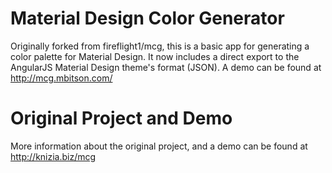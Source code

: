 # Material Design Color Generator
Originally forked from fireflight1/mcg, this is a basic app for generating a color palette for Material Design. It now includes a direct export to the AngularJS Material Design theme's format (JSON).
A demo can be found at <a href="http://mcg.mbitson.com/">http://mcg.mbitson.com/</a>
# Original Project and Demo
More information about the original project, and a demo can be found at <a href="http://knizia.biz/mcg/">http://knizia.biz/mcg</a>